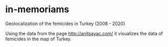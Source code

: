 # in-memoriams
Geolocalization of the femicides in Turkey (2008 - 2020)

Using the data from the page http://anitsayac.com/ it visualizes the data of femicides in the map of Turkey. 
